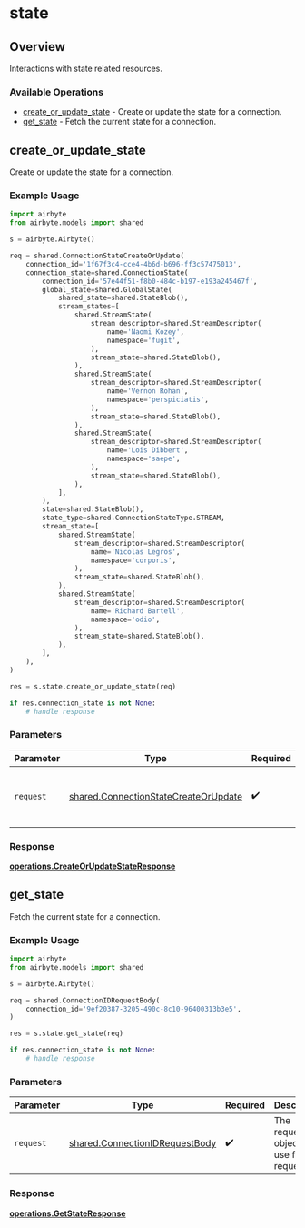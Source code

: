 # state

## Overview

Interactions with state related resources.

### Available Operations

* [create_or_update_state](#create_or_update_state) - Create or update the state for a connection.
* [get_state](#get_state) - Fetch the current state for a connection.

## create_or_update_state

Create or update the state for a connection.

### Example Usage

```python
import airbyte
from airbyte.models import shared

s = airbyte.Airbyte()

req = shared.ConnectionStateCreateOrUpdate(
    connection_id='1f67f3c4-cce4-4b6d-b696-ff3c57475013',
    connection_state=shared.ConnectionState(
        connection_id='57e44f51-f8b0-484c-b197-e193a245467f',
        global_state=shared.GlobalState(
            shared_state=shared.StateBlob(),
            stream_states=[
                shared.StreamState(
                    stream_descriptor=shared.StreamDescriptor(
                        name='Naomi Kozey',
                        namespace='fugit',
                    ),
                    stream_state=shared.StateBlob(),
                ),
                shared.StreamState(
                    stream_descriptor=shared.StreamDescriptor(
                        name='Vernon Rohan',
                        namespace='perspiciatis',
                    ),
                    stream_state=shared.StateBlob(),
                ),
                shared.StreamState(
                    stream_descriptor=shared.StreamDescriptor(
                        name='Lois Dibbert',
                        namespace='saepe',
                    ),
                    stream_state=shared.StateBlob(),
                ),
            ],
        ),
        state=shared.StateBlob(),
        state_type=shared.ConnectionStateType.STREAM,
        stream_state=[
            shared.StreamState(
                stream_descriptor=shared.StreamDescriptor(
                    name='Nicolas Legros',
                    namespace='corporis',
                ),
                stream_state=shared.StateBlob(),
            ),
            shared.StreamState(
                stream_descriptor=shared.StreamDescriptor(
                    name='Richard Bartell',
                    namespace='odio',
                ),
                stream_state=shared.StateBlob(),
            ),
        ],
    ),
)

res = s.state.create_or_update_state(req)

if res.connection_state is not None:
    # handle response
```

### Parameters

| Parameter                                                                                    | Type                                                                                         | Required                                                                                     | Description                                                                                  |
| -------------------------------------------------------------------------------------------- | -------------------------------------------------------------------------------------------- | -------------------------------------------------------------------------------------------- | -------------------------------------------------------------------------------------------- |
| `request`                                                                                    | [shared.ConnectionStateCreateOrUpdate](../../models/shared/connectionstatecreateorupdate.md) | :heavy_check_mark:                                                                           | The request object to use for the request.                                                   |


### Response

**[operations.CreateOrUpdateStateResponse](../../models/operations/createorupdatestateresponse.md)**


## get_state

Fetch the current state for a connection.

### Example Usage

```python
import airbyte
from airbyte.models import shared

s = airbyte.Airbyte()

req = shared.ConnectionIDRequestBody(
    connection_id='9ef20387-3205-490c-8c10-96400313b3e5',
)

res = s.state.get_state(req)

if res.connection_state is not None:
    # handle response
```

### Parameters

| Parameter                                                                        | Type                                                                             | Required                                                                         | Description                                                                      |
| -------------------------------------------------------------------------------- | -------------------------------------------------------------------------------- | -------------------------------------------------------------------------------- | -------------------------------------------------------------------------------- |
| `request`                                                                        | [shared.ConnectionIDRequestBody](../../models/shared/connectionidrequestbody.md) | :heavy_check_mark:                                                               | The request object to use for the request.                                       |


### Response

**[operations.GetStateResponse](../../models/operations/getstateresponse.md)**

